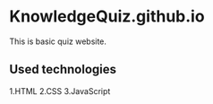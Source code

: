 # KnowledgeQuiz.github.io
This is basic quiz website. 

## Used technologies
1.HTML
2.CSS
3.JavaScript
